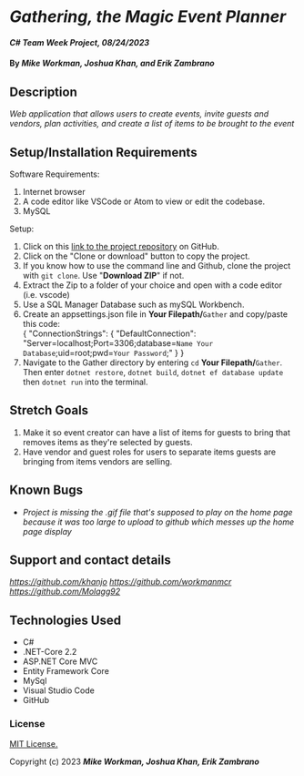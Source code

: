 # _Gathering, the Magic Event Planner_

#### _C# Team Week Project, 08/24/2023_

#### By _**Mike Workman, Joshua Khan, and Erik Zambrano**_

## Description

_Web application that allows users to create events, invite guests and vendors, plan activities, and create a list of items to be brought to the event_

## Setup/Installation Requirements
  
  Software Requirements:
1. Internet browser
2. A code editor like VSCode or Atom to view or edit the codebase.
3. MySQL

  Setup:
1. Click on this [link to the project repository](https://github.com/Khanjo/Gather) on GitHub.   
2. Click on the "Clone or download" button to copy the project.     
3. If you know how to use the command line and Github, clone the project with `git clone`. Use "**Download ZIP**" if not.
4. Extract the Zip to a folder of your choice and open with a code editor (i.e. vscode)
5. Use a SQL Manager Database such as mySQL Workbench.
6. Create an appsettings.json file in **Your Filepath/**`Gather` and copy/paste this code:  
    {
        "ConnectionStrings": {
            "DefaultConnection": "Server=localhost;Port=3306;database=`Name Your Database`;uid=root;pwd=`Your Password`;"
        }
    }
7. Navigate to the Gather directory by entering `cd` **Your Filepath/**`Gather`. Then enter `dotnet restore`, `dotnet build`, `dotnet ef database update` then `dotnet run` into the terminal.

## Stretch Goals

1. Make it so event creator can have a list of items for guests to bring that removes items as they're selected by guests.
2. Have vendor and guest roles for users to separate items guests are bringing from items vendors are selling.

## Known Bugs

* _Project is missing the .gif file that's supposed to play on the home page because it was too large to upload to github which messes up the home page display_

## Support and contact details

_https://github.com/khanjo_
_https://github.com/workmanmcr_
_https://github.com/Molagg92_

## Technologies Used

* C#
* .NET-Core 2.2
* ASP.NET Core MVC
* Entity Framework Core
* MySql
* Visual Studio Code
* GitHub

### License

[MIT License.](https://opensource.org/license/mit/)

Copyright (c) 2023 **_Mike Workman, Joshua Khan, Erik Zambrano_**
